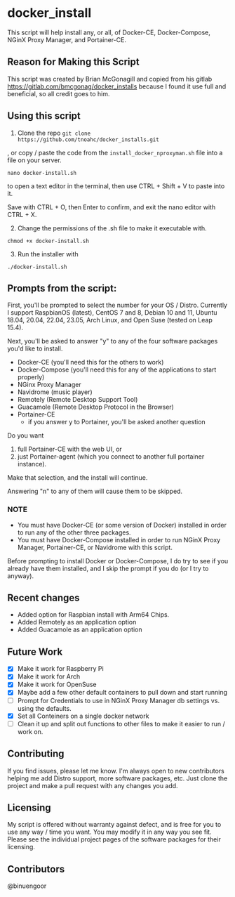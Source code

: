# docker_install
This script will help install any, or all, of Docker-CE, Docker-Compose, NGinX Proxy Manager, and Portainer-CE.

## Reason for Making this Script
This script was created by Brian McGonagill and copied from his gitlab https://gitlab.com/bmcgonag/docker_installs because I found it use full and beneficial, so all credit goes to him. 

## Using this script

1. Clone the repo
`git clone https://github.com/tnoahc/docker_installs.git`

, or copy / paste the code from the `install_docker_nproxyman.sh` file into a file on your server. 

`nano docker-install.sh`

to open a text editor in the terminal, then use CTRL + Shift + V to paste into it.

Save with CTRL + O, then Enter to confirm, and exit the nano editor with CTRL + X.

2. Change the permissions of the .sh file to make it executable with.

`chmod +x docker-install.sh`

3. Run the installer with

`./docker-install.sh`

## Prompts from the script:
First, you'll be prompted to select the number for your OS / Distro.  Currently I support RaspbianOS (latest), CentOS 7 and 8, Debian 10 and 11, Ubuntu 18.04, 20.04, 22.04, 23.05, Arch Linux, and Open Suse (tested on Leap 15.4). 

Next, you'll be asked to answer "y" to any of the four software packages you'd like to install. 
- Docker-CE (you'll need this for the others to work)
- Docker-Compose (you'll need this for any of the applications to start properly)
- NGinx Proxy Manager
- Navidrome (music player)
- Remotely (Remote Desktop Support Tool)
- Guacamole (Remote Desktop Protocol in the Browser)
- Portainer-CE
  - if you answer y to Portainer, you'll be asked another question

Do you want 
  1. full Portainer-CE with the web UI, or 
  2. just Portainer-agent (which you connect to another full portainer instance). 

Make that selection, and the install will continue.

Answering "n" to any of them will cause them to be skipped.

### NOTE
* You must have Docker-CE (or some version of Docker) installed in order to run any of the other three packages.
* You must have Docker-Compose installed in order to run NGinX Proxy Manager, Portainer-CE, or Navidrome with this script.

Before prompting to install Docker or Docker-Compose, I do try to see if you already have them installed, and I skip the prompt if you do (or I try to anyway).

## Recent changes
- Added option for Raspbian install with Arm64 Chips.
- Added Remotely as an application option
- Added Guacamole as an application option

## Future Work
- [X] Make it work for Raspberry Pi
- [X] Make it work for Arch
- [X] Make it work for OpenSuse
- [X] Maybe add a few other default containers to pull down and start running
- [ ] Prompt for Credentials to use in NGinX Proxy Manager db settings vs. using the defaults.
- [X] Set all Conteiners on a single docker network
- [ ] Clean it up and split out functions to other files to make it easier to run / work on.

## Contributing
If you find issues, please let me know. I'm always open to new contributors helping me add Distro support, more software packages, etc.  Just clone the project and make a pull request with any changes you add. 

## Licensing
My script is offered without warranty against defect, and is free for you to use any way / time you want.  You may modify it in any way you see fit.  Please see the individual project pages of the software packages for their licensing.

## Contributors
@binuengoor

